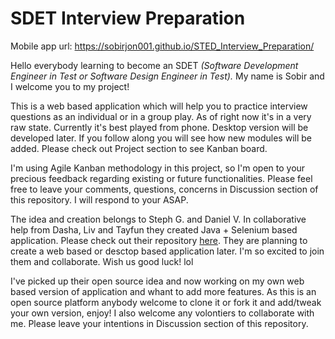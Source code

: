 # SDET Interview Preparation

Mobile app url: https://sobirjon001.github.io/STED_Interview_Preparation/

Hello everybody learning to become an SDET *(Software Development Engineer in Test or Software Design Engineer in Test).*
My name is Sobir and I welcome you to my project!

This is a web based application which will help you to practice interview questions as an individual or in a group play.
As of right now it's in a very raw state. Currently it's best played from phone. Desktop version will be developed later.
If you follow along you will see how new modules will be added. Please check out Project section to see Kanban board.

I'm using Agile Kanban methodology in this project, so I'm open to your precious feedback regarding existing or future functionalities.
Please feel free to leave your comments, questions, concerns in Discussion section of this repository. I will respond to your ASAP.

The idea and creation belongs to Steph G. and Daniel V. In collaborative help from Dasha, Liv and Tayfun they created Java + Selenium based application. 
Please check out their repository [here](https://github.com/sgalvezc/TheInterviewNinjaGame). 
They are planning to create a web based or desctop based application later. I'm so excited to join them and collaborate. Wish us good luck! lol

I've picked up their open source idea and now working on my own web based version of application and whant to add more features.
As this is an open source platform anybody welcome to clone it or fork it and add/tweak your own version, enjoy!
I also welcome any volontiers to collaborate with me. Please leave your intentions in Discussion section of this repository.

